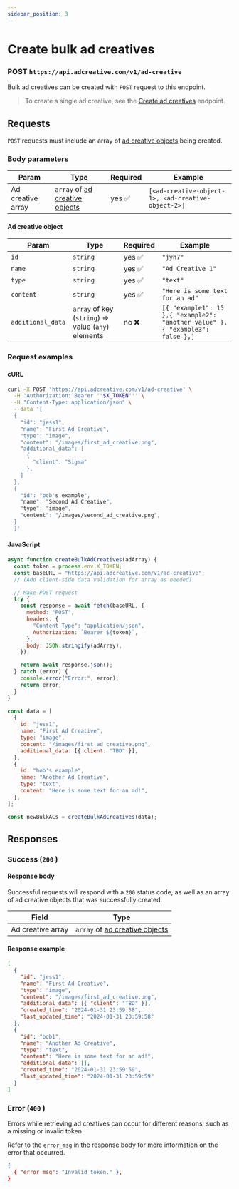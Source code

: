 ```yaml
---
sidebar_position: 3
---
```


# Create bulk ad creatives

### POST `https://api.adcreative.com/v1/ad-creative`

Bulk ad creatives can be created with `POST` request to this endpoint.

> To create a single ad creative, see the [Create ad creatives](./create-bulk-ad-creatives) endpoint.

## Requests

`POST` requests must include an array of [ad creative objects](./create-bulk-ad-creatives#ad-creative-object) being created.

### Body parameters

| Param             | Type                                                                            | Required | Example                                            |
| ----------------- | ------------------------------------------------------------------------------- | -------- | -------------------------------------------------- |
| Ad creative array | `array` of [ad creative objects](./create-bulk-ad-creatives#ad-creative-object) | yes ✅   | `[<ad-creative-object-1>, <ad-creative-object-2>]` |

#### Ad creative object

| Param             | Type                                               | Required | Example                                                                       |
| ----------------- | -------------------------------------------------- | -------- | ----------------------------------------------------------------------------- |
| `id`              | `string`                                           | yes ✅   | `"jyh7"`                                                                      |
| `name`            | `string`                                           | yes ✅   | `"Ad Creative 1"  `                                                           |
| `type`            | `string`                                           | yes ✅   | `"text"`                                                                      |
| `content`         | `string`                                           | yes ✅   | `"Here is some text for an ad"`                                               |
| `additional_data` | `array` of key (`string`) ⇒ value (`any`) elements | no ❌    | `[{ "example1": 15 },{ "example2": "another value" },{ "example3": false },]` |

### Request examples

#### cURL

```bash
curl -X POST 'https://api.adcreative.com/v1/ad-creative' \
  -H 'Authorization: Bearer '"$X_TOKEN"'' \
  -H "Content-Type: application/json" \
  --data '[
  {
    "id": "jess1",
    "name": "First Ad Creative",
    "type": "image",
    "content": "/images/first_ad_creative.png",
    "additional_data": [
      {
        "client": "Sigma"
      },
    ]
  },
  {
    "id": "bob's example",
    "name": "Second Ad Creative",
    "type": "image",
    "content": "/images/second_ad_creative.png",
  }
  ]'
```

#### JavaScript

```jsx
async function createBulkAdCreatives(adArray) {
  const token = process.env.X_TOKEN;
  const baseURL = "https://api.adcreative.com/v1/ad-creative";
  // (Add client-side data validation for array as needed)

  // Make POST request
  try {
    const response = await fetch(baseURL, {
      method: "POST",
      headers: {
        "Content-Type": "application/json",
        Authorization: `Bearer ${token}`,
      },
      body: JSON.stringify(adArray),
    });

    return await response.json();
  } catch (error) {
    console.error("Error:", error);
    return error;
  }
}

const data = [
  {
    id: "jess1",
    name: "First Ad Creative",
    type: "image",
    content: "/images/first_ad_creative.png",
    additional_data: [{ client: "TBD" }],
  },
  {
    id: "bob's example",
    name: "Another Ad Creative",
    type: "text",
    content: "Here is some text for an ad!",
  },
];

const newBulkACs = createBulkAdCreatives(data);
```

## Responses

### Success (`200` )

#### Response body

Successful requests will respond with a `200` status code, as well as an array of ad creative objects that was successfully created.

| Field             | Type                                                                            |
| ----------------- | ------------------------------------------------------------------------------- |
| Ad creative array | `array` of [ad creative objects](./create-bulk-ad-creatives#ad-creative-object) |

#### Response example

```json
[
  {
    "id": "jess1",
    "name": "First Ad Creative",
    "type": "image",
    "content": "/images/first_ad_creative.png",
    "additional_data": [{ "client": "TBD" }],
    "created_time": "2024-01-31 23:59:58",
    "last_updated_time": "2024-01-31 23:59:58"
  },
  {
    "id": "bob1",
    "name": "Another Ad Creative",
    "type": "text",
    "content": "Here is some text for an ad!",
    "additional_data": [],
    "created_time": "2024-01-31 23:59:59",
    "last_updated_time": "2024-01-31 23:59:59"
  }
]
```

### Error (`400` )

Errors while retrieving ad creatives can occur for different reasons, such as a missing or invalid token.

Refer to the `error_msg` in the response body for more information on the error that occurred.

```json
{
  { "error_msg": "Invalid token." },
}
```
